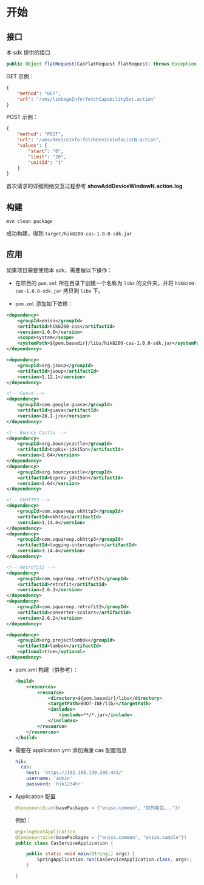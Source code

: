 # 开始



## 接口

本 sdk 提供的接口

```java
public Object flatRequest(CasFlatRequest flatRequest) throws Exception;
```

GET 示例：

```json
{
    "method": "GET",
    "url": "/vms/linkageInfo!fetchCapabilitySet.action"
}
```

POST 示例：

```json
{
    "method": "POST",
    "url": "/vms/deviceInfo!fetchDeviceInfoListN.action",
    "values": {
        "start": "0",
        "limit": "20",
        "unitId": "1"
    }
}
```

首次请求的详细网络交互过程参考 **showAddDeviceWindowN.action.log**



## 构建

```shell
mvn clean package
```

成功构建，得到 `target/hik8200-cas-1.0.0-sdk.jar`



## 应用

如果项目需要使用本 sdk，需要做以下操作：

- 在项目的 `pom.xml` 所在目录下创建一个名称为 `libs` 的文件夹，并将 `hik8200-cas-1.0.0-sdk.jar` 拷贝到 `libs` 下。



- `pom.xml` 添加如下依赖：

```xml
<dependency>
    <groupId>eniso</groupId>
    <artifactId>hik8200-cas</artifactId>
    <version>1.0.0</version>
    <scope>system</scope>
    <systemPath>${pom.basedir}/libs/hik8200-cas-1.0.0-sdk.jar</systemPath>
</dependency>

<dependency>
    <groupId>org.jsoup</groupId>
    <artifactId>jsoup</artifactId>
    <version>1.12.1</version>
</dependency>

<!-- Guava -->
<dependency>
    <groupId>com.google.guava</groupId>
    <artifactId>guava</artifactId>
    <version>28.1-jre</version>
</dependency>

<!-- Bouncy Castle -->
<dependency>
    <groupId>org.bouncycastle</groupId>
    <artifactId>bcpkix-jdk15on</artifactId>
    <version>1.64</version>
</dependency>
<dependency>
    <groupId>org.bouncycastle</groupId>
    <artifactId>bcprov-jdk15on</artifactId>
    <version>1.64</version>
</dependency>

<!-- OkHTTP3 -->
<dependency>
    <groupId>com.squareup.okhttp3</groupId>
    <artifactId>okhttp</artifactId>
    <version>3.14.4</version>
</dependency>
<dependency>
    <groupId>com.squareup.okhttp3</groupId>
    <artifactId>logging-interceptor</artifactId>
    <version>3.14.4</version>
</dependency>

<!-- Retrofit2 -->
<dependency>
    <groupId>com.squareup.retrofit2</groupId>
    <artifactId>retrofit</artifactId>
    <version>2.6.2</version>
</dependency>
<dependency>
    <groupId>com.squareup.retrofit2</groupId>
    <artifactId>converter-scalars</artifactId>
    <version>2.6.2</version>
</dependency>

<dependency>
    <groupId>org.projectlombok</groupId>
    <artifactId>lombok</artifactId>
    <optional>true</optional>
</dependency>
```



- pom.xml 构建（供参考）：

    ```xml
    <build>
        <resources>
            <resource>
                <directory>${pom.basedir}/libs</directory>
                <targetPath>BOOT-INF/lib/</targetPath>
                <includes>
                    <include>**/*.jar</include>
                </includes>
            </resource>
        </resources>
    </build>
    ```



- 需要在 application.yml 添加海康 cas 配置信息

    ```yml
    hik:
      cas:
        host: 'https://192.168.130.206:443/'
        username: 'admin'
        password: 'hik12345+'
    ```



- Application 配置

    ```java
    @ComponentScan(basePackages = {"eniso.common", "你的基包..."})
    ```

    例如：

    ```java
    @SpringBootApplication
    @ComponentScan(basePackages = {"eniso.common", "eniso.sample"})
    public class CasServiceApplication {
    
        public static void main(String[] args) {
            SpringApplication.run(CasServiceApplication.class, args);
        }
    
    }
    ```

